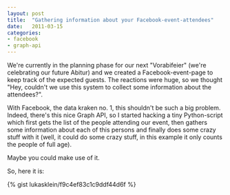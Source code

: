 ```yaml
---
layout: post
title:  "Gathering information about your Facebook-event-attendees"
date:   2011-03-15
categories:
- facebook
- graph-api
---
```


We're currently in the planning phase for our next "Vorabifeier" (we're
celebrating our future Abitur) and we created a Facebook-event-page to keep
track of the expected guests. The reactions were huge, so we thought "Hey,
couldn't we use this system to collect some information about the attendees?".

With Facebook, the data kraken no. 1, this shouldn't be such a big problem.
Indeed, there's this nice Graph API, so I started hacking a tiny Python-script
which first gets the list of the people attending our event, then gathers some
information about each of this persons and finally does some crazy stuff with
it (well, it could do some crazy stuff, in this example it only counts the
people of full age).

Maybe you could make use of it.

So, here it is:

{% gist lukasklein/f9c4ef83c1c9ddf44d6f %}
